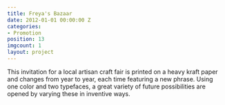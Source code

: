 ```yaml
---
title: Freya's Bazaar
date: 2012-01-01 00:00:00 Z
categories:
- Promotion
position: 13
imgcount: 1
layout: project
---
```


This invitation for a local artisan craft fair is printed on a heavy kraft paper and changes from year to year, each time featuring a new phrase. Using one color and two typefaces, a great variety of future possibilities are opened by varying these in inventive ways.
